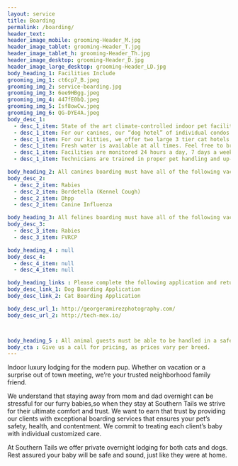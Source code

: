 ```yaml
---
layout: service
title: Boarding
permalink: /boarding/
header_text: 
header_image_mobile: grooming-Header_M.jpg
header_image_tablet: grooming-Header_T.jpg
header_image_tablet_h: grooming-Header_Th.jpg
header_image_desktop: grooming-Header_D.jpg
header_image_large_desktop: grooming-Header_LD.jpg
body_heading_1: Facilities Include
grooming_img_1: ct6cp7_B.jpeg
grooming_img_2: service-boarding.jpg
grooming_img_3: 6ee9HBgg.jpeg
grooming_img_4: 447fE0bQ.jpeg
grooming_img_5: Isf8owCw.jpeg
grooming_img_6: QG-DYE4A.jpeg
body_desc_1:
  - desc_1_item: State of the art climate-controlled indoor pet facility.
  - desc_1_item: For our canines, our “dog hotel” of individual condos standard with a cot and/or bed.
  - desc_1_item: For our kitties, we offer two large 3 tier cat hotels with their bathroom quarters at the bottom of each, and 2 cat trees for our tree dwellers. We only offer one extra large cat condo for one family, so please book in advance.
  - desc_1_item: Fresh water is available at all times. Feel free to bring any reminders of home, although all condos come standard with sterilized stainless steel dishes. All dogs get plenty of exercise during their frequent walks. Cats will have several toys and cat-trees to stimulate their play. These perks help pets acclimate to the Southern Tails community.
  - desc_1_item: Facilities are monitored 24 hours a day, 7 days a week to ensure everyone’s safety.
  - desc_1_item: Technicians are trained in proper pet handling and up-to-date pet first aid practices, including CPR.

body_heading_2: All canines boarding must have all of the following vaccinations current
body_desc_2:
  - desc_2_item: Rabies
  - desc_2_item: Bordetella (Kennel Cough)
  - desc_2_item: Dhpp
  - desc_2_item: Canine Influenza

body_heading_3: All felines boarding must have all of the following vaccinations current
body_desc_3:
  - desc_3_item: Rabies
  - desc_3_item: FVRCP

body_heading_4 : null
body_desc_4:
  - desc_4_item: null
  - desc_4_item: null

body_heading_links : Please complete the following application and return prior to boarding
body_desc_link_1: Dog Boarding Application
body_desc_link_2: Cat Boarding Application

body_desc_url_1: http://georgeramirezphotography.com/
body_desc_url_2: http://tech-mex.io/



body_heading_5 : All animal guests must be able to be handled in a safe, and loving manner, therefore we cannot permit overtly-aggressive animals.
body_cta : Give us a call for pricing, as prices vary per breed.
---
```

Indoor luxury lodging for the modern pup. Whether on vacation or a surprise out of town meeting, we’re your trusted neighborhood family friend.

We understand that staying away from mom and dad overnight can be stressful for our furry babies,so when they stay at Southern Tails we strive for their ultimate comfort and trust. We want to earn that trust by providing our clients with exceptional boarding services that ensures your pet’s safety, health, and contentment. We commit to treating each client’s baby with individual customized care.

At Southern Tails we offer private overnight lodging for both cats and dogs. Rest assured your baby will be safe and sound, just like they were at home.
